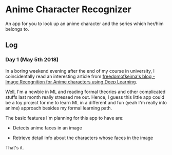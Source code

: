 # Anime Character Recognizer

An app for you to look up an anime character and the series which her/him belongs to.

## Log

### Day 1 (May 5th 2018)

In a boring weekend evening after the end of my course in university, I coincidentally read an interesting article from [freedomofkeima's blog - Image Recognition for Anime characters using Deep Learning](https://freedomofkeima.com/blog/posts/flag-15-image-recognition-for-anime-characters).

Well, I'm a newbie in ML and reading formal theories and other complicated stuffs last month really stressed me out. Hence, I guess this little app could be a toy project for me to learn ML in a different and fun (yeah I'm really into anime) approach besides my formal learning path.

The basic features I'm planning for this app to have are:

* Detects anime faces in an image

* Retrieve detail info about the characters whose faces in the image

That's it.